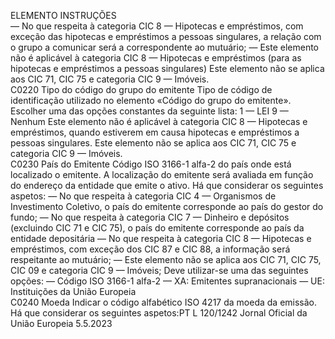  
ELEMENTO  INSTRUÇÕES  
— No que respeita à categoria CIC 8 — Hipotecas e empréstimos, com exceção das 
hipotecas e empréstimos a pessoas singulares, a relação com o grupo a comunicar 
será a correspondente ao mutuário; 
— Este elemento não é aplicável à categoria CIC 8 — Hipotecas e empréstimos (para 
as hipotecas e empréstimos a pessoas singulares) 
Este elemento não se aplica aos CIC 71, CIC 75 e categoria CIC 9 — Imóveis.  
C0220  Tipo do código do grupo 
do emitente  Tipo de código de identificação utilizado no elemento «Código do grupo do emitente». 
Escolher uma das opções constantes da seguinte lista: 
1 — LEI 
9 — Nenhum 
Este elemento não é aplicável à categoria CIC 8 — Hipotecas e empréstimos, quando 
estiverem em causa hipotecas e empréstimos a pessoas singulares. 
Este elemento não se aplica aos CIC 71, CIC 75 e categoria CIC 9 — Imóveis.  
C0230  País do Emitente  Código ISO 3166-1 alfa-2 do país onde está localizado o emitente. 
A localização do emitente será avaliada em função do endereço da entidade que emite o 
ativo. 
Há que considerar os seguintes aspetos: 
— No que respeita à categoria CIC 4 — Organismos de Investimento Coletivo, o país 
do emitente corresponde ao país do gestor do fundo; 
— No que respeita à categoria CIC 7 — Dinheiro e depósitos (excluindo CIC 71 e CIC 
75), o país do emitente corresponde ao país da entidade depositária 
— No que respeita à categoria CIC 8 — Hipotecas e empréstimos, com exceção dos 
CIC 87 e CIC 88, a informação será respeitante ao mutuário; 
— Este elemento não se aplica aos CIC 71, CIC 75, CIC 09 e categoria CIC 9 — 
Imóveis; 
Deve utilizar-se uma das seguintes opções: 
— Código ISO 3166-1 alfa-2 
— XA: Emitentes supranacionais 
— UE: Instituições da União Europeia  
C0240  Moeda  Indicar o código alfabético ISO 4217 da moeda da emissão. 
Há que considerar os seguintes aspetos:PT  L 120/1242 Jornal Oficial da União Europeia 5.5.2023
